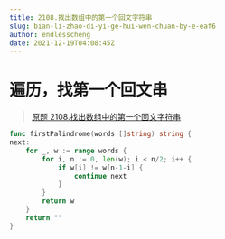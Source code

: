 ```yaml
---
title: 2108.找出数组中的第一个回文字符串
slug: bian-li-zhao-di-yi-ge-hui-wen-chuan-by-e-eaf6
author: endlesscheng
date: 2021-12-19T04:08:45Z
---
```

# 遍历，找第一个回文串
 
> [原题 2108.找出数组中的第一个回文字符串](https://leetcode.cn/problems/find-first-palindromic-string-in-the-array)
```go
func firstPalindrome(words []string) string {
next:
	for _, w := range words {
		for i, n := 0, len(w); i < n/2; i++ {
			if w[i] != w[n-1-i] {
				continue next
			}
		}
		return w
	}
	return ""
}
```


